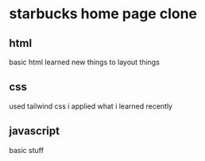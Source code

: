 # starbucks home page clone

## html 

basic html learned new things to layout things

## css

used tailwind css i applied what i learned recently 

## javascript

basic stuff 
